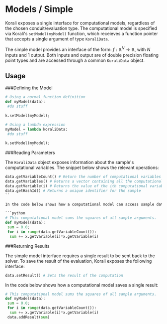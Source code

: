 # Models / Simple

Korali exposes a single interface for computational models, regardless of the chosen conduit/evaluation type. The computational model is specified via Korali's ```setModel(myModel)``` function, which receieves a function pointer that accepts a single argument of type ```KoraliData```.

The simple model provides an interface of the form: $f:\mathbb{R}^N\rightarrow\mathbb{R}$, with *N* inputs and 1 output. Both inputs and output are of double precision floating point types and are accessed through a common ```KoraliData``` object. 

## Usage

###Defining the Model

```python
# Using a normal function definition
def myModel(data): 
 #do stuff
 
k.setModel(myModel);

# Using a lambda expression
myModel = lambda koraliData: 
 #do stuff
 
k.setModel(myModel);
```

###Reading Parameters 

The ```KoraliData``` object exposes information about the sample's computational variables. The snippet below shows the relevant operations:

```python
data.getVariableCount() # Return the number of computational variables in the sample
data.getVariables() # Returns a vector containing all the computational variables
data.getVariable(i) # Returns the value of the ith computational variable
data.getHashId() # Returns a unique identifier for the sample
``

In the code below shows how a computational model can access sample data:

```python
# This computational model sums the squares of all sample arguments.
def myModel(data):
 sum = 0.0;
 for i in range(data.getVariableCount()):
  sum += x.getVariable(i)*x.getVariable(i)
```

###Returning Results

The simple model interface requires a single result to be sent back to the solver. To save the result of the evaluation, Korali exposes the following interface:

```python
data.setResult() # Sets the result of the computation
```

In the code below shows how a computational model saves a single result:

```python
# This computational model sums the squares of all sample arguments.
def myModel(data):
 sum = 0.0;
 for i in range(data.getVariableCount()):
  sum += x.getVariable(i)*x.getVariable(i)
 data.addResult(sum)
```